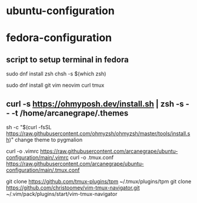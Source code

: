  # ubuntu-configuration

# fedora-configuration
## script to setup terminal in fedora

sudo dnf install zsh
chsh -s $(which zsh)

sudo dnf install git vim neovim curl tmux

## curl -s https://ohmyposh.dev/install.sh | zsh -s -- -t /home/arcanegrape/.themes

sh -c "$(curl -fsSL https://raw.githubusercontent.com/ohmyzsh/ohmyzsh/master/tools/install.sh)"
change theme to pygmalion

curl -o .vimrc https://raw.githubusercontent.com/arcanegrape/ubuntu-configuration/main/.vimrc
curl -o .tmux.conf https://raw.githubusercontent.com/arcanegrape/ubuntu-configuration/main/.tmux.conf

git clone https://github.com/tmux-plugins/tpm ~/.tmux/plugins/tpm
git clone https://github.com/christoomey/vim-tmux-navigator.git ~/.vim/pack/plugins/start/vim-tmux-navigator
